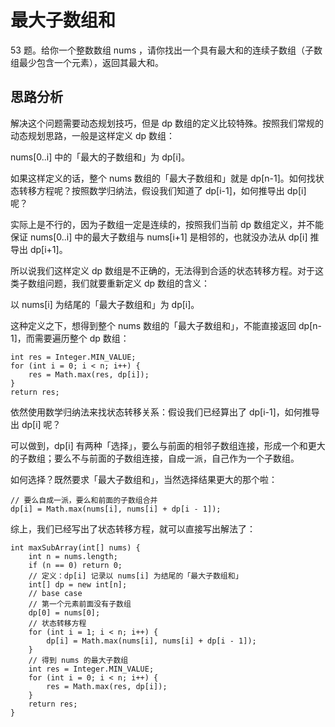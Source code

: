 # 最大子数组和

53 题。给你一个整数数组 nums ，请你找出一个具有最大和的连续子数组（子数组最少包含一个元素），返回其最大和。

## 思路分析

解决这个问题需要动态规划技巧，但是 dp 数组的定义比较特殊。按照我们常规的动态规划思路，一般是这样定义 dp 数组：

nums[0..i] 中的「最大的子数组和」为 dp[i]。

如果这样定义的话，整个 nums 数组的「最大子数组和」就是 dp[n-1]。如何找状态转移方程呢？按照数学归纳法，假设我们知道了 dp[i-1]，如何推导出 dp[i] 呢？

实际上是不行的，因为子数组一定是连续的，按照我们当前 dp 数组定义，并不能保证 nums[0..i] 中的最大子数组与 nums[i+1] 是相邻的，也就没办法从 dp[i] 推导出 dp[i+1]。

所以说我们这样定义 dp 数组是不正确的，无法得到合适的状态转移方程。对于这类子数组问题，我们就要重新定义 dp 数组的含义：

以 nums[i] 为结尾的「最大子数组和」为 dp[i]。

这种定义之下，想得到整个 nums 数组的「最大子数组和」，不能直接返回 dp[n-1]，而需要遍历整个 dp 数组：

```
int res = Integer.MIN_VALUE;
for (int i = 0; i < n; i++) {
    res = Math.max(res, dp[i]);
}
return res;
```

依然使用数学归纳法来找状态转移关系：假设我们已经算出了 dp[i-1]，如何推导出 dp[i] 呢？

可以做到，dp[i] 有两种「选择」，要么与前面的相邻子数组连接，形成一个和更大的子数组；要么不与前面的子数组连接，自成一派，自己作为一个子数组。

如何选择？既然要求「最大子数组和」，当然选择结果更大的那个啦：

```
// 要么自成一派，要么和前面的子数组合并
dp[i] = Math.max(nums[i], nums[i] + dp[i - 1]);
```

综上，我们已经写出了状态转移方程，就可以直接写出解法了：

```
int maxSubArray(int[] nums) {
    int n = nums.length;
    if (n == 0) return 0;
    // 定义：dp[i] 记录以 nums[i] 为结尾的「最大子数组和」
    int[] dp = new int[n];
    // base case
    // 第一个元素前面没有子数组
    dp[0] = nums[0];
    // 状态转移方程
    for (int i = 1; i < n; i++) {
        dp[i] = Math.max(nums[i], nums[i] + dp[i - 1]);
    }
    // 得到 nums 的最大子数组
    int res = Integer.MIN_VALUE;
    for (int i = 0; i < n; i++) {
        res = Math.max(res, dp[i]);
    }
    return res;
}
```